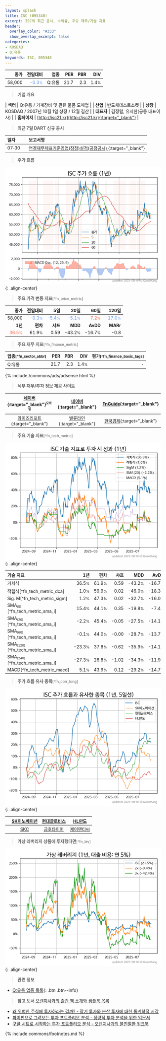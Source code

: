 ```yaml
---
layout: splash
title: ISC (095340)
excerpt: ISC의 최근 공시, 수익률, 주요 재무/기술 지표
header:
  overlay_color: "#333"
  show_overlay_excerpt: false
categories:
- KOSDAQ
- Q:유통
keywords: ISC, 095340
---
```


| **종가** | **전일대비** | **업종** | **PER** | **PBR** | **DIV** |
| -------: | -----------: | -------: | ------: | ------: | ------: |
| 58,000 | <span style="color: cornflowerblue">-0.3<small>%</small></span> | Q:유통 | 21.7 | 2.3 | 1.4<small>%</small> |

<!-- more -->


> **기업 개요**<a id="company"></a>

| <span style="white-space:nowrap;">**섹터**</span> | Q:유통 / 기계장비 및 관련 물품 도매업 |
| <span style="white-space:nowrap;">**산업**</span> | 반도체테스트소켓 |
| <span style="white-space:nowrap;">**상장**</span> | KOSDAQ / 2007년 10월 1일 상장 / 12월 결산 |
| <span style="white-space:nowrap;">**대표자**</span> | 김정렬, 유지한(공동 대표이사) |
| <span style="white-space:nowrap;">**홈페이지**</span> | [http://isc21.kr](http://isc21.kr){:target="_blank"} |


> **최근 7일 DART 신규 공시**<a id="dart"></a>

| **일자** |      | **보고서명** |
| :------- | :--- | :----------- |
| 07&#x2011;30 | | [연결재무제표기준영업(잠정)실적(공정공시)              ](https://dart.fss.or.kr/dsaf001/main.do?rcpNo=20250730900087){:target="_blank"} |


> **주가 흐름**<a id="price"></a>

![095340](/stock/images/095340.png){: .align-center}


> **주요 가격 변동 지표**<small>[^fn_price_metric]</small>

| **종가** | **전일대비** | **5일** | **20일** | **60일** | **120일** |
| -------: | -----------: | ------: | -------: | -------: | --------: |
| 58,000 | <span style="color: cornflowerblue">-0.3<small>%</small></span> | <span style="color: cornflowerblue">-5.4<small>%</small></span> | <span style="color: cornflowerblue">-5.1<small>%</small></span> | <span style="color: tomato">7.2<small>%</small></span> | <span style="color: cornflowerblue">-17.0<small>%</small></span> |
| **1년** | **편차** | **샤프** | **MDD** | **AvDD** | **MARr** |
| <span style="color: tomato">36.5<small>%</small></span> | 61.9<small>%</small> | 0.59 | -43.2<small>%</small> | -16.7<small>%</small> | -0.8 |


> **주요 재무 지표**<small>[^fn_finance_metric]</small>

| **업종**<small>[^fn_sector_abbr]</small> | **PER** | **PBR** | **DIV** | **평가**<small>[^fn_finance_basic_tags]</small> |
| :--------------------------------------- | ------: | ------: | ------: | ----------------------------------------------: |
| Q:유통 | 21.7 | 2.3 | 1.4<small>%</small> | - |



{% include /commons/ads/adsense.html %}

> **세부 재무/투자 정보 제공 사이트**

| [네이버](https://m.stock.naver.com/domestic/stock/095340/finance/summary){:target="_blank"}<sup><small>모바일</small></sup> | [네이버](https://finance.naver.com/item/coinfo.naver?code=095340){:target="_blank"} | [FnGuide](https://comp.fnguide.com/SVO2/ASP/SVD_Invest.asp?gicode=A095340&MenuYn=Y){:target="_blank"} |
| :---: | :---: | :---: |
| [와이즈리포트](https://comp.wisereport.co.kr/company/c1040001.aspx?cmp_cd=095340){:target="_blank"} | [밸류라인](https://www.valueline.co.kr/finance/summary/095340){:target="_blank"} | [한국경제](https://markets.hankyung.com/stock/095340/financial-summary){:target="_blank"} |


> **주요 기술 지표**<small>[^fn_tech_metric]</small>


![095340](/stock/images/095340_tech.png){: .align-center}

| **기술 지표** | **1년** | **편차** | **샤프** | **MDD** | **AvDD** |
| :------------ | ------: | -----------: | -------: | ------: | -------: |
| 거치식 | 36.5<small>%</small> | 61.9<small>%</small> | 0.59 | -43.2<small>%</small> | -16.7<small>%</small> |
| 적립식[^fn_tech_metric_dca] | 1.0<small>%</small> | 59.9<small>%</small> | 0.02 | -46.0<small>%</small> | -18.3<small>%</small> |
| Sig. M[^fn_tech_metric_sigm] | 1.2<small>%</small> | 47.3<small>%</small> | 0.02 | -32.7<small>%</small> | -16.0<small>%</small> |
| SMA<small><sub>(5)</sub></small>[^fn_tech_metric_sma_i] | 15.4<small>%</small> | 44.1<small>%</small> | 0.35 | -19.8<small>%</small> | -7.4<small>%</small> |
| SMA<small><sub>(20)</sub></small>[^fn_tech_metric_sma_i] | -2.2<small>%</small> | 45.4<small>%</small> | -0.05 | -27.5<small>%</small> | -14.1<small>%</small> |
| SMA<small><sub>(60)</sub></small>[^fn_tech_metric_sma_i] | -0.1<small>%</small> | 44.0<small>%</small> | -0.00 | -28.7<small>%</small> | -13.7<small>%</small> |
| SMA<small><sub>(120)</sub></small>[^fn_tech_metric_sma_i] | -23.3<small>%</small> | 37.8<small>%</small> | -0.62 | -35.9<small>%</small> | -14.1<small>%</small> |
| SMA<small><sub>(240)</sub></small>[^fn_tech_metric_sma_i] | -27.3<small>%</small> | 26.8<small>%</small> | -1.02 | -34.3<small>%</small> | -11.9<small>%</small> |
| MACD[^fn_tech_metric_macd] | 5.1<small>%</small> | 43.9<small>%</small> | 0.12 | -29.2<small>%</small> | -14.7<small>%</small> |


> **주가 흐름 유사 종목**<a id="corr"></a><small>[^fn_corr_long]</small>

![095340](/stock/images/095340_corr.png){: .align-center}

|       | [SK이노베이션](/096770/) | [현대글로비스](/086280/) | [HL만도](/204320/) |
| :---: | :------------------------------------: | :------------------------------------: | :------------------------------------: |
|       | [SKC](/011790/) | [금호타이어](/073240/) | [제이앤티씨](/204270/) |


> **가상 레버리지 상품에 투자했다면**<a id="2x"></a><small>[^fn_lev]</small>

![095340](/stock/images/095340_2x.png){: .align-center}


> **관련 정보**

- [Q:유통 업종 목록](/stats/sector/kosdaq_업종_유통_종목/){: .btn .btn--info}

> **참고 도서** [오렌지사과의 출간 책 소개와 샘플북 목록](https://kongdori.tistory.com/691)

- [왜 위험한 주식에 투자하라는 걸까? - 장기 투자와 분산 투자에 대한 통계학적 시각](https://kongdori.tistory.com/421)
- [파이썬으로 그려보는 투자 포트폴리오 분석  - 정량적 투자 분석을 위한 입문서](https://kongdori.tistory.com/643)
- [구글 시트로 시작하는 투자 포트폴리오 분석 - 오렌지사과의 불친절한 워크북](https://kongdori.tistory.com/449)


{% include commons/footnotes.md %}